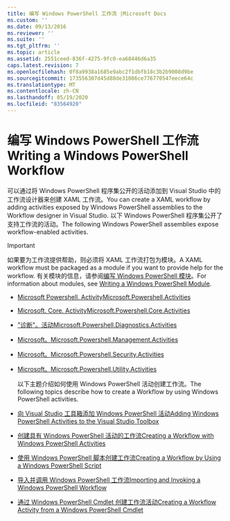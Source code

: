 ```yaml
---
title: 编写 Windows PowerShell 工作流 |Microsoft Docs
ms.custom: ''
ms.date: 09/13/2016
ms.reviewer: ''
ms.suite: ''
ms.tgt_pltfrm: ''
ms.topic: article
ms.assetid: 2551ceed-836f-4275-9fc0-ea68446d6a35
caps.latest.revision: 7
ms.openlocfilehash: 0f8a9938a1685e9abc2f1dbfb18c3b2b9008d9be
ms.sourcegitcommit: 173556307d45d88de31086ce776770547eece64c
ms.translationtype: MT
ms.contentlocale: zh-CN
ms.lasthandoff: 05/19/2020
ms.locfileid: "83564920"
---
```

# <a name="writing-a-windows-powershell-workflow"></a><span data-ttu-id="593e1-102">编写 Windows PowerShell 工作流</span><span class="sxs-lookup"><span data-stu-id="593e1-102">Writing a Windows PowerShell Workflow</span></span>

<span data-ttu-id="593e1-103">可以通过将 Windows PowerShell 程序集公开的活动添加到 Visual Studio 中的工作流设计器来创建 XAML 工作流。</span><span class="sxs-lookup"><span data-stu-id="593e1-103">You can create a XAML workflow by adding activities exposed by Windows PowerShell assemblies to the Workflow designer in Visual Studio.</span></span> <span data-ttu-id="593e1-104">以下 Windows PowerShell 程序集公开了支持工作流的活动。</span><span class="sxs-lookup"><span data-stu-id="593e1-104">The following Windows PowerShell assemblies expose workflow-enabled activities.</span></span>

> [!IMPORTANT]
> <span data-ttu-id="593e1-105">如果要为工作流提供帮助，则必须将 XAML 工作流打包为模块。</span><span class="sxs-lookup"><span data-stu-id="593e1-105">A XAML workflow must be packaged as a module if you want to provide help for the workflow.</span></span> <span data-ttu-id="593e1-106">有关模块的信息，请参阅[编写 Windows PowerShell 模块](../module/writing-a-windows-powershell-module.md)。</span><span class="sxs-lookup"><span data-stu-id="593e1-106">For information about modules, see [Writing a Windows PowerShell Module](../module/writing-a-windows-powershell-module.md).</span></span>

- [<span data-ttu-id="593e1-107">Microsoft Powershell. Activity</span><span class="sxs-lookup"><span data-stu-id="593e1-107">Microsoft.Powershell.Activities</span></span>](/dotnet/api/Microsoft.PowerShell.Activities)

- [<span data-ttu-id="593e1-108">Microsoft. Core. Activity</span><span class="sxs-lookup"><span data-stu-id="593e1-108">Microsoft.Powershell.Core.Activities</span></span>](/dotnet/api/Microsoft.PowerShell.Core.Activities)

- [<span data-ttu-id="593e1-109">"诊断"。活动</span><span class="sxs-lookup"><span data-stu-id="593e1-109">Microsoft.Powershell.Diagnostics.Activities</span></span>](/dotnet/api/Microsoft.PowerShell.Diagnostics.Activities)

- [<span data-ttu-id="593e1-110">Microsoft。</span><span class="sxs-lookup"><span data-stu-id="593e1-110">Microsoft.Powershell.Management.Activities</span></span>](/dotnet/api/Microsoft.PowerShell.Management.Activities)

- [<span data-ttu-id="593e1-111">Microsoft。</span><span class="sxs-lookup"><span data-stu-id="593e1-111">Microsoft.Powershell.Security.Activities</span></span>](/dotnet/api/Microsoft.PowerShell.Security.Activities)

- [<span data-ttu-id="593e1-112">Microsoft。</span><span class="sxs-lookup"><span data-stu-id="593e1-112">Microsoft.Powershell.Utility.Activities</span></span>](/dotnet/api/Microsoft.PowerShell.Utility.Activities)

  <span data-ttu-id="593e1-113">以下主题介绍如何使用 Windows PowerShell 活动创建工作流。</span><span class="sxs-lookup"><span data-stu-id="593e1-113">The following topics describe how to create a Workflow by using Windows PowerShell activities.</span></span>

- [<span data-ttu-id="593e1-114">向 Visual Studio 工具箱添加 Windows PowerShell 活动</span><span class="sxs-lookup"><span data-stu-id="593e1-114">Adding Windows PowerShell Activities to the Visual Studio Toolbox</span></span>](./adding-windows-powershell-activities-to-the-visual-studio-toolbox.md)

- [<span data-ttu-id="593e1-115">创建具有 Windows PowerShell 活动的工作流</span><span class="sxs-lookup"><span data-stu-id="593e1-115">Creating a Workflow with Windows PowerShell Activities</span></span>](./creating-a-workflow-with-windows-powershell-activities.md)

- [<span data-ttu-id="593e1-116">使用 Windows PowerShell 脚本创建工作流</span><span class="sxs-lookup"><span data-stu-id="593e1-116">Creating a Workflow by Using a Windows PowerShell Script</span></span>](./creating-a-workflow-by-using-a-windows-powershell-script.md)

- [<span data-ttu-id="593e1-117">导入并调用 Windows PowerShell 工作流</span><span class="sxs-lookup"><span data-stu-id="593e1-117">Importing and Invoking a Windows PowerShell Workflow</span></span>](./importing-and-invoking-a-windows-powershell-workflow.md)

- [<span data-ttu-id="593e1-118">通过 Windows PowerShell Cmdlet 创建工作流活动</span><span class="sxs-lookup"><span data-stu-id="593e1-118">Creating a Workflow Activity from a Windows PowerShell Cmdlet</span></span>](./creating-a-workflow-activity-from-a-windows-powershell-cmdlet.md)
